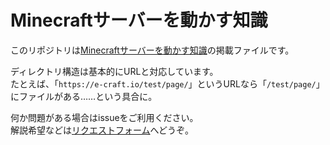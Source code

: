# Minecraftサーバーを動かす知識
このリポジトリは[Minecraftサーバーを動かす知識](https://e-craft.io/)の掲載ファイルです。

ディレクトリ構造は基本的にURLと対応しています。  
たとえば、「`https://e-craft.io/test/page/`」というURLなら「`/test/page/`」にファイルがある……という具合に。

何か問題がある場合はissueをご利用ください。  
解説希望などは[リクエストフォーム](https://e-craft.io/request/)へどうぞ。
